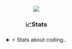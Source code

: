<div align="center">
  
<p align="center">
  <img src="https://lanyard.cnrad.dev/api/1018290650602553364" />
</p>

### 📈Stats
<details>
    <summary> ⚡ Stats about coding.. </> </summary>
    <br/>

<!--START_SECTION:waka-->
![Code Time](http://img.shields.io/badge/Code%20Time-163%20hrs%2011%20mins-blue)

![Profile Views](http://img.shields.io/badge/Profile%20Views-5-blue)

**🐱 My GitHub Data** 

> 📦 1.2 MB Used in GitHub's Storage 
 > 
> 🏆 19 Contributions in the Year 2025
 > 
> 💼 Opted to Hire
 > 
> 📜 5 Public Repositories 
 > 
> 🔑 19 Private Repositories 
 > 
**I'm an Early 🐤** 

```text
🌞 Morning                27 commits          ██░░░░░░░░░░░░░░░░░░░░░░░   07.20 % 
🌆 Daytime                179 commits         ████████████░░░░░░░░░░░░░   47.73 % 
🌃 Evening                130 commits         █████████░░░░░░░░░░░░░░░░   34.67 % 
🌙 Night                  39 commits          ███░░░░░░░░░░░░░░░░░░░░░░   10.40 % 
```
📅 **I'm Most Productive on Sunday** 

```text
Monday                   23 commits          ██░░░░░░░░░░░░░░░░░░░░░░░   06.13 % 
Tuesday                  45 commits          ███░░░░░░░░░░░░░░░░░░░░░░   12.00 % 
Wednesday                45 commits          ███░░░░░░░░░░░░░░░░░░░░░░   12.00 % 
Thursday                 60 commits          ████░░░░░░░░░░░░░░░░░░░░░   16.00 % 
Friday                   54 commits          ████░░░░░░░░░░░░░░░░░░░░░   14.40 % 
Saturday                 65 commits          ████░░░░░░░░░░░░░░░░░░░░░   17.33 % 
Sunday                   83 commits          ██████░░░░░░░░░░░░░░░░░░░   22.13 % 
```


📊 **This Week I Spent My Time On** 

```text
🕑︎ Time Zone: Europe/Berlin

💬 Programming Languages: 
Lua                      1 hr 12 mins        ██████████████████░░░░░░░   72.98 % 
JSON                     9 mins              ███░░░░░░░░░░░░░░░░░░░░░░   10.05 % 
HTML                     8 mins              ██░░░░░░░░░░░░░░░░░░░░░░░   08.40 % 
C                        6 mins              ██░░░░░░░░░░░░░░░░░░░░░░░   06.25 % 
C++                      2 mins              █░░░░░░░░░░░░░░░░░░░░░░░░   02.09 % 

🔥 Editors: 
VS Code                  1 hr 39 mins        █████████████████████████   100.00 % 

🐱‍💻 Projects: 
[framework]              1 hr 19 mins        ████████████████████░░░░░   79.64 % 
Unknown Project          11 mins             ███░░░░░░░░░░░░░░░░░░░░░░   12.02 % 
ha                       6 mins              ██░░░░░░░░░░░░░░░░░░░░░░░   06.25 % 
kernel                   1 min               ░░░░░░░░░░░░░░░░░░░░░░░░░   01.37 % 
database-translator      0 secs              ░░░░░░░░░░░░░░░░░░░░░░░░░   00.72 % 

💻 Operating System: 
Windows                  1 hr 39 mins        █████████████████████████   100.00 % 
```

**I Mostly Code in JavaScript** 

```text
JavaScript               8 repos             █████████░░░░░░░░░░░░░░░░   34.78 % 
Lua                      6 repos             ███████░░░░░░░░░░░░░░░░░░   26.09 % 
Python                   3 repos             ███░░░░░░░░░░░░░░░░░░░░░░   13.04 % 
TypeScript               2 repos             ██░░░░░░░░░░░░░░░░░░░░░░░   08.70 % 
HTML                     1 repo              █░░░░░░░░░░░░░░░░░░░░░░░░   04.35 % 
```




 Last Updated on 02/03/2025 17:15:16 UTC
<!--END_SECTION:waka-->
</details>
